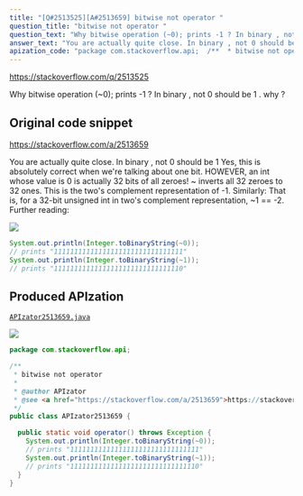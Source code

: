 ```yaml
---
title: "[Q#2513525][A#2513659] bitwise not operator "
question_title: "bitwise not operator "
question_text: "Why bitwise operation (~0); prints -1 ? In binary , not 0 should be 1 . why ?"
answer_text: "You are actually quite close. In binary , not 0 should be 1 Yes, this is absolutely correct when we're talking about one bit. HOWEVER, an int whose value is 0 is actually 32 bits of all zeroes! ~ inverts all 32 zeroes to 32 ones. This is the two's complement representation of -1. Similarly: That is, for a 32-bit unsigned int in two's complement representation, ~1 == -2. Further reading:"
apization_code: "package com.stackoverflow.api;  /**  * bitwise not operator  *  * @author APIzator  * @see <a href=\"https://stackoverflow.com/a/2513659\">https://stackoverflow.com/a/2513659</a>  */ public class APIzator2513659 {    public static void operator() throws Exception {     System.out.println(Integer.toBinaryString(~0));     // prints \"11111111111111111111111111111111\"     System.out.println(Integer.toBinaryString(~1));     // prints \"11111111111111111111111111111110\"   } }"
---
```


https://stackoverflow.com/q/2513525

Why bitwise operation (~0); prints -1 ? In binary , not 0 should be 1 . why ?



## Original code snippet

https://stackoverflow.com/a/2513659

You are actually quite close.
In binary , not 0 should be 1
Yes, this is absolutely correct when we&#x27;re talking about one bit.
HOWEVER, an int whose value is 0 is actually 32 bits of all zeroes! ~ inverts all 32 zeroes to 32 ones.
This is the two&#x27;s complement representation of -1.
Similarly:
That is, for a 32-bit unsigned int in two&#x27;s complement representation, ~1 == -2.
Further reading:

<div class="code-logo"><img src="/stackoverflow.png" /></div>

```java
System.out.println(Integer.toBinaryString(~0));
// prints "11111111111111111111111111111111"
System.out.println(Integer.toBinaryString(~1));
// prints "11111111111111111111111111111110"
```

## Produced APIzation

[`APIzator2513659.java`](https://github.com/pasqualesalza/apization-temp-data/raw/master/search/APIzator2513659.java)

<div class="code-logo"><img src="/apizator.png" /></div>

```java
package com.stackoverflow.api;

/**
 * bitwise not operator
 *
 * @author APIzator
 * @see <a href="https://stackoverflow.com/a/2513659">https://stackoverflow.com/a/2513659</a>
 */
public class APIzator2513659 {

  public static void operator() throws Exception {
    System.out.println(Integer.toBinaryString(~0));
    // prints "11111111111111111111111111111111"
    System.out.println(Integer.toBinaryString(~1));
    // prints "11111111111111111111111111111110"
  }
}

```